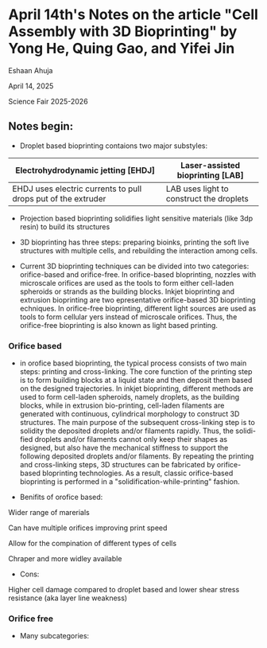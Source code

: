 # April 14th's Notes on the article "Cell Assembly with 3D Bioprinting" by Yong He, Quing Gao, and Yifei Jin


Eshaan Ahuja

April 14, 2025

Science Fair 2025-2026

## Notes begin:

- Droplet based bioprinting contaions two major substyles:

|Electrohydrodynamic jetting [EHDJ]|Laser-assisted bioprinting [LAB]|
|-|-|
|EHDJ uses electric currents to pull drops put of the extruder|LAB uses light to construct the droplets|

- Projection based bioprinting solidifies light sensitive materials (like 3dp resin) to build its structures

- 3D bioprinting has three steps: preparing bioinks, printing the soft live structures with multiple cells, and rebuilding the interaction among cells.

- Current 3D bioprinting techniques can be divided into two categories: orifice-based and orifice-free. In orifice-based bloprinting, nozzles with microscale orifices are used as the tools to form either cell-laden spheroids or strands as the building blocks. Inkjet bioprinting and extrusion bioprinting are two epresentative orifice-based 3D bioprinting echniques. In orifice-free bioprinting, different light sources are used as tools to form cellular yers instead of microscale orifices. Thus, the orifice-free bioprinting is also known as light based printing.

### Orifice based

- in orofice based bioprinting, the typical process consists of two main steps: printing and cross-linking. The core function of the printing step is to form building blocks at a liquid state and then deposit them based on the designed trajectories. In inkjet bioprinting, different methods are used to form cell-laden spheroids, namely droplets, as the building blocks, while in extrusion bio-printing, cell-laden filaments are generated with continuous, cylindrical morphology to construct 3D structures. The main purpose of the subsequent cross-linking step is to solidity the deposited droplets and/or filaments rapidly. Thus, the solidi-fied droplets and/or filaments cannot only keep their shapes as designed, but also have the mechanical stiffness to support the following deposited droplets and/or filaments. By repeating the printing and cross-linking steps, 3D structures can be fabricated by orifice-based bloprinting technologies. As a result, classic orifice-based bioprinting is performed in a "solidification-while-printing" fashion.

- Benifits of orofice based:

Wider range of marerials

Can have multiple orifices improving print speed

Allow for the compination of different types of cells

Chraper and more widley available

- Cons:

Higher cell damage compared to droplet based and lower shear stress resistance (aka layer line weakness)

### Orifice free

- Many subcategories: